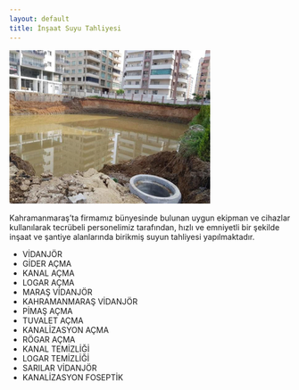 ```yaml
---
layout: default
title: İnşaat Suyu Tahliyesi
---
```


<div class="single-details" markdown="1">

<img class="alighn-left" src="img/service/service10.jpg">

Kahramanmaraş’ta firmamız bünyesinde bulunan uygun ekipman ve cihazlar kullanılarak	tecrübeli personelimiz tarafından, hızlı ve emniyetli bir şekilde inşaat ve şantiye alanlarında birikmiş suyun tahliyesi yapılmaktadır.

*   VİDANJÖR
*   GİDER AÇMA
*   KANAL AÇMA
*   LOGAR AÇMA
*   MARAŞ VİDANJÖR
*   KAHRAMANMARAŞ VİDANJÖR
*   PİMAŞ AÇMA
*   TUVALET AÇMA
*   KANALİZASYON AÇMA
*   RÖGAR AÇMA
*   KANAL TEMİZLİĞİ
*   LOGAR TEMİZLİĞİ
*   SARILAR VİDANJÖR
*   KANALİZASYON FOSEPTİK

</div>